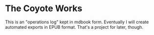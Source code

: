 The Coyote Works
=================

This is an "operations log" kept in mdbook form.  Eventually I will create automated exports in EPUB format.  That's a project for later, though.
